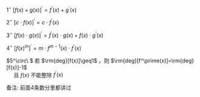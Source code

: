 $1^\circ\ [f(x)+g(x)]^\prime=f^\prime(x)+g^\prime(x)$  
  
 $2^\circ\ [c\cdot f(x)]^\prime=c\cdot f^\prime(x)$  
  
 $3^\circ\ [f(x)\cdot g(x)]^\prime=f^\prime(x)\cdot g(x)+f(x)\cdot g^\prime(x)$  
  
 $4^\circ\ [f(x)^m]^\prime=m\cdot f^{m-1}(x)\cdot f^\prime(x)$  
  
 $5^\circ\ $ 若 $\rm{deg}[f(x)]\geq1$ ，则 $\rm{deg}[f^\prime(x)]=\rm{deg}[f(x)]-1$  
 $\enspace\enspace$ 且 $f(x)$ 不能整除 $f^\prime(x)$  
  
备注: 前面4条数分里都讲过  
